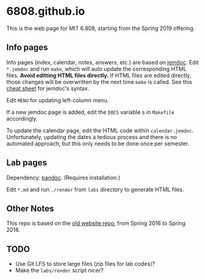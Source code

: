 # 6808.github.io

This is the web page for MIT 6.808, starting from the Spring 2019 offering.

## Info pages

Info pages (index, calendar, notes, answers, etc.) are based on
[jemdoc](https://jemdoc.jaboc.net/). Edit `*.jemdoc` and run `make`, which will auto
update the corresponding HTML files. **Avoid editting HTML files directly.** If HTML
files are edited directly, those changes will be overwritten by the next time `make`
is called. See this [cheat sheet](https://jemdoc.jaboc.net/cheatsheet.html) for
jemdoc's syntax.

Edit `MENU` for updating left-column menu.

If a new jemdoc page is added, edit the `DOCS` variable s in `Makefile` accordingly.

To update the calendar page, edit the HTML code within `calendar.jemdoc`.
Unfortunately, updating the dates a tedious process and there is no automated
approach, but this only needs to be done once per semester.

## Lab pages

Dependency: [pandoc](https://pandoc.org/). (Requires installation.)

Edit `*.md` and run `./render` from `labs` directory to generate HTML files.

## Other Notes

This repo is based on the [old website repo](https://github.com/6S062/6MOB), from
Spring 2016 to Spring 2018.

## TODO

- Use Git LFS to store large files (zip files for lab codes)?
- Make the `labs/render` script nicer?
